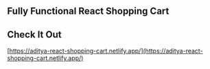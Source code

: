 ## Fully Functional React Shopping Cart

## Check It Out

[https://aditya-react-shopping-cart.netlify.app/](https://aditya-react-shopping-cart.netlify.app/)
